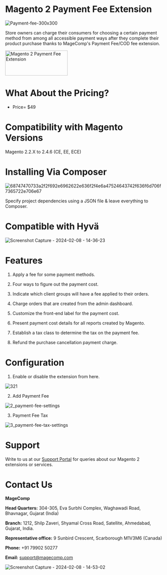 # Magento 2 Payment Fee Extension

![Payment-fee-300x300](https://github.com/patelanny/magento-2-payment-fee/assets/121279820/d4dc2669-7094-4c93-a99a-1df1a9624c03)

Store owners can charge their consumers for choosing a certain payment method from among all accessible payment ways after they complete their product purchase thanks to MageComp's Payment Fee/COD fee extension.

<a href="https://magecomp.com/magento-2-payment-fee.html">
<img src="https://camo.githubusercontent.com/f0daed80e54cedb78e21b512762e63e90ee6915af7ff2c58499c865b0e679f93/68747470733a2f2f6d616765636f6d702e636f6d2f6d656469612f627574746f6e2e77656270" alt="Magento 2 Payment Fee Extension
" width="200" height="80">
</a>

# What About the Pricing?
* Price= $49
  
# Compatibility with Magento Versions
Magento 2.2.X to 2.4.6 (CE, EE, ECE)

# Installing Via Composer

![68747470733a2f2f692e6962622e636f2f4e6a47524643742f636f6d706f7365722e706e67](https://github.com/patelanny/magento-2-easy-coupon-manager/assets/121279820/cd9f4278-852a-4c9e-a5de-d6b96b0b2508)

Specify project dependencies using a JSON file & leave everything to Composer.

# Compatible with Hyvä

![Screenshot Capture - 2024-02-08 - 14-36-23](https://github.com/patelanny/magento-2-easy-coupon-manager/assets/121279820/9d2278de-e0b8-4585-9159-bc77325456e7)

# Features
1. Apply a fee for some payment methods.

2. Four ways to figure out the payment cost.

3. Indicate which client groups will have a fee applied to their orders.

4. Charge orders that are created from the admin dashboard.

5. Customize the front-end label for the payment cost.

6. Present payment cost details for all reports created by Magento.

7. Establish a tax class to determine the tax on the payment fee.

8. Refund the purchase cancellation payment charge.

# Configuration

1. Enable or disable the extension from here.
   
![321](https://github.com/patelanny/magento-2-payment-fee/assets/121279820/d8fcdc19-dce4-4357-85f0-b7a0356179bf)

2. Add Payment Fee

![2_payment-fee-settings](https://github.com/patelanny/magento-2-payment-fee/assets/121279820/1dc6b1e7-63d9-449d-846c-e90917942379)

3. Payment Fee Tax

![3_payment-fee-tax-settings](https://github.com/patelanny/magento-2-payment-fee/assets/121279820/aff6e376-260d-461c-a120-879ba1001486)

# Support
Write to us at our <a href="https://magecomp.com/support/">Support Portal</a> for queries about our Magento 2 extensions or services.

# Contact Us
**MageComp**

**Head Quarters:** 304-305, Eva Surbhi Complex, Waghawadi Road, Bhavnagar, Gujarat (India)

**Branch:** 1212, Shilp Zaveri, Shyamal Cross Road, Satellite, Ahmedabad, Gujarat, India.

**Representative office:** 9 Sunbird Crescent, Scarborough M1V3M6 (Canada)

**Phone:** +91 79902 50277

**Email:** support@magecomp.com

![Screenshot Capture - 2024-02-08 - 14-53-02](https://github.com/patelanny/magento-2-easy-coupon-manager/assets/121279820/94de763e-31bc-4fb3-b807-6a6108bc5eea)

